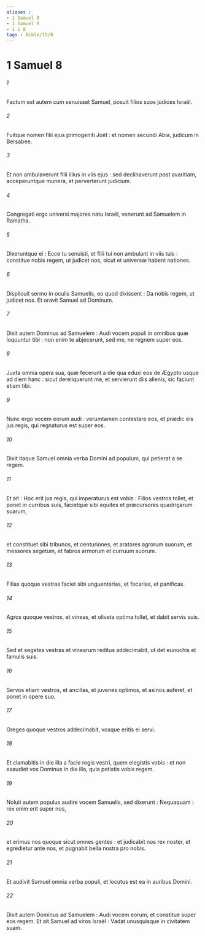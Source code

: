 ```yaml
---
aliases : 
- 1 Samuel 8
- 1 Samuel 8
- 1 S 8
tags : Bible/1S/8
---
```


# 1 Samuel 8

###### 1
Factum est autem cum senuisset Samuel, posuit filios suos judices Israël.
###### 2
Fuitque nomen filii ejus primogeniti Joël : et nomen secundi Abia, judicum in Bersabee.
###### 3
Et non ambulaverunt filii illius in viis ejus : sed declinaverunt post avaritiam, acceperuntque munera, et perverterunt judicium.
###### 4
Congregati ergo universi majores natu Israël, venerunt ad Samuelem in Ramatha.
###### 5
Dixeruntque ei : Ecce tu senuisti, et filii tui non ambulant in viis tuis : constitue nobis regem, ut judicet nos, sicut et universæ habent nationes.
###### 6
Displicuit sermo in oculis Samuelis, eo quod dixissent : Da nobis regem, ut judicet nos. Et oravit Samuel ad Dominum.
###### 7
Dixit autem Dominus ad Samuelem : Audi vocem populi in omnibus quæ loquuntur tibi : non enim te abjecerunt, sed me, ne regnem super eos.
###### 8
Juxta omnia opera sua, quæ fecerunt a die qua eduxi eos de Ægypto usque ad diem hanc : sicut dereliquerunt me, et servierunt diis alienis, sic faciunt etiam tibi.
###### 9
Nunc ergo vocem eorum audi : verumtamen contestare eos, et prædic eis jus regis, qui regnaturus est super eos.
###### 10
Dixit itaque Samuel omnia verba Domini ad populum, qui petierat a se regem.
###### 11
Et ait : Hoc erit jus regis, qui imperaturus est vobis : Filios vestros tollet, et ponet in curribus suis, facietque sibi equites et præcursores quadrigarum suarum,
###### 12
et constituet sibi tribunos, et centuriones, et aratores agrorum suorum, et messores segetum, et fabros armorum et curruum suorum.
###### 13
Filias quoque vestras faciet sibi unguentarias, et focarias, et panificas.
###### 14
Agros quoque vestros, et vineas, et oliveta optima tollet, et dabit servis suis.
###### 15
Sed et segetes vestras et vinearum reditus addecimabit, ut det eunuchis et famulis suis.
###### 16
Servos etiam vestros, et ancillas, et juvenes optimos, et asinos auferet, et ponet in opere suo.
###### 17
Greges quoque vestros addecimabit, vosque eritis ei servi.
###### 18
Et clamabitis in die illa a facie regis vestri, quem elegistis vobis : et non exaudiet vos Dominus in die illa, quia petistis vobis regem.
###### 19
Noluit autem populus audire vocem Samuelis, sed dixerunt : Nequaquam : rex enim erit super nos,
###### 20
et erimus nos quoque sicut omnes gentes : et judicabit nos rex noster, et egredietur ante nos, et pugnabit bella nostra pro nobis.
###### 21
Et audivit Samuel omnia verba populi, et locutus est ea in auribus Domini.
###### 22
Dixit autem Dominus ad Samuelem : Audi vocem eorum, et constitue super eos regem. Et ait Samuel ad viros Israël : Vadat unusquisque in civitatem suam.
